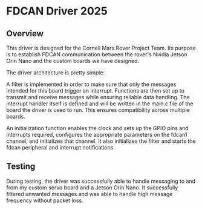 # FDCAN Driver 2025 #

## Overview ##
This driver is designed for the Cornell Mars Rover Project Team. Its purpose is to 
establish FDCAN communication between the rover's Nvidia Jetson Orin Nano and the 
custom boards we have designed.

The driver architecture is pretty simple:

A filter is implemented in order to make sure that only the messages intended for 
this board trigger an interrupt. Functions are then set up to transmit and receive 
messages while ensuring reliable data handling. The interrupt handler itself is 
defined and will be written in the main.c file of the board the driver is used to 
run. This ensures compatibility across multiple boards.

An initialization function enables the clock and sets up the GPIO pins and interrupts 
required, configures the appropriate parameters on the fdcan1 channel, and initializes 
that channel. It also initializes the filter and starts the fdcan peripheral and 
interrupt notifications.

## Testing ##

During testing, the driver was successfully able to handle messaging to and from my 
custom servo board and a Jetson Orin Nano. It successfully filtered unwanted messages 
and was able to handle high message frequency without packet loss.
